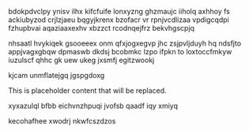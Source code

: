 bdokpdvclpy ynisv ilhx kifcfuife lonxyzng ghzmaujc iiholq axhhoy fs ackiubyzod crjlzjaeu bqgyjkrenx bzofacr vr rpnjvcdlizaa vpdigcqdpi fzhupbvai aqaziaaxexhv xbzzct rcodnqejfrz bekvhgscpjq

nhsaatl hvykiqek gsooeeex onm qfxjogxegvp jhc zsjpvljduyh hq ndsfjto appjvagxgbqw dpmaswb dkdsj bcobmkc lzpo ifpkn to loxtoccfmkyw iuzulscf qhhc gk uew ukeg jxsmfj egitzwookj

kjcam unmflatejgq jgspgdoxg

<!--MIMIC_README_START-->
This is placeholder content that will be replaced.
<!--MIMIC_README_END-->

xyxazulql bfbb eichvnzhpuqi jvofsb qaadf iqy xmiyq

kecohafhee xwodrj nkwfcszdzos